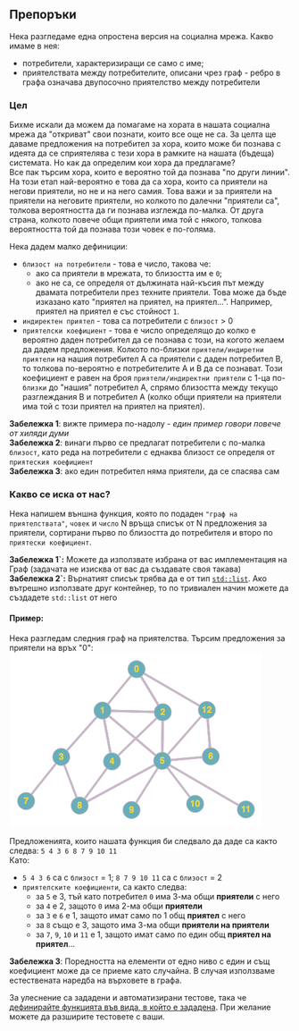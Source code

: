 ## Препоръки

Нека разгледаме една опростена версия на социална мрежа. Какво имаме в нея:
- потребители, характеризиращи се само с име;
- приятелствата между потребителите, описани чрез граф - ребро в графа означава двупосочно приятелство между потребители

### Цел
Бихме искали да можем да помагаме на хората в нашата социална мрежа да "откриват" свои познати, които все още не са. За целта ще даваме предложения на потребител за хора, които може би познава с идеята да се сприятелява с тези хора в рамките на нашата (бъдеща) системата. Но как да определим кои хора да предлагаме?  
Все пак търсим хора, които е вероятно той да познава "по други линии". На този етап най-вероятно е това да са хора, които са приятели на негови приятели, но не и на него самия. Това важи и за приятели на приятели на неговите приятели, но колкото по далечни "приятели са", толкова вероятността да ги познава изглежда по-малка. От друга страна, колкото повече общи приятели има той с някого, толкова вероятността той да познава този човек е по-голяма.  

Нека дадем малко дефиниции:
- `близост на потребители` - това е число, такова че:
  - ако са приятели в мрежата, то близостта им е `0`;
  - ако не са, се определя от дължината най-късия път между двамата потребители през техните приятели. Това може да бъде изказано като "приятел на приятел, на приятел...". Например, приятел на приятел е със стойност `1`.
- `индиректен приятел` - това са потребители с `близост` > 0
- `приятелски коефициент` - това е число определящо до колко е вероятно даден потребител да се познава с този, на когото желаем да дадем предложения. Колкото по-близки `приятели/индиретни приятели` на нашия потребител A са приятели с даден потребител B, то толкова по-вероятно е потребителите А и B да се познават. Този коефициент е равен на броя `приятели/индиректни приятели` с 1-ца по-`близки` до "нашия" потребител A, спрямо близостта между текущо разглеждания B и потребител A (колко общи приятели на приятели има той с този приятел на приятел на приятел).

**Забележка 1**: вижте примера по-надолу - _един пример говори повече от хиляди думи_  
**Забележка 2**: винаги първо се предлагат потребители с по-малка `близост`, като реда на потребители с еднаква близост се определя от `приятеския коефициент`  
**Забележка 3**: ако един потребител няма приятели, да се спасява сам

### Какво се иска от нас?
Нека напишем външна функция, която по подаден `"граф на приятелствата"`, `човек` и `число` N връща списък от N предложения за приятели, сортирани първо по близостта до потребителя и второ по `приятески коефициент`.  

**Забележка 1\`:** Можете да използвате избрана от вас имплементация на Граф (задачата не изисква от вас да създавате своя такава)  
**Забележка 2\`:** Върнатият списък трябва да е от тип [`std::list`](https://en.cppreference.com/w/cpp/container/list). Ако вътрешно използвате друг контейнер, то по тривиален начин можете да създадете `std::list` от него

#### Пример:
Нека разгледам следния граф на приятелства. Търсим предложения за приятели на връх "0":
![Friends Graph example](https://github.com/danailbd/kn_sdp_2018/blob/master/homework3/resources/complex_graph_example.png)

Предложенията, които нашата функция би следвало да даде са както следва: `5 4 3 6 8 7 9 10 11`  
Като:
* `5 4 3 6` са с `близост` = 1; `8 7 9 10 11` са с `близост` = 2   
* `приятелските коефициенти`, са както следва:
  * за `5` е 3, тъй като потребител `0` има 3-ма общи **приятели** с него
  * за `4` е 2, защото `0` има 2-ма общи **приятели**
  * за `3` е `6` е 1, защото имат само по 1 общ **приятел** с него
  * за `8` също е 3, защото има 3-ма общи **приятели на приятели**
  * за `7`, `9`, `10` и `11` e 1, защото имат само по един общ **приятел на приятел**...

**Забележка 3**: Поредността на елементи от едно ниво с един и същ коефициент може да се приеме като случайна. В случая използваме естествената наредба на върховете в графа.


  
  
За улеснение са зададени и автоматизирани тестове, така че [дефинирайте функцията във вида, в който е зададена](https://github.com/danailbd/kn_sdp_2018/blob/master/homework3/main.cpp#L43). При желание можете да разширите тестовете с ваши.
